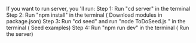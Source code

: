 If you want to run server, you 'll run:
Step 1: Run "cd server" in the terminal
Step 2: Run "npm install" in the terminal
       ( Download modules in package.json)
Step 3: Run "cd seed" and run "node ToDoSeed.js " in the terminal
       ( Seed examples)
Step 4: Run "npm run dev" in the terminal
       ( Run the server)
